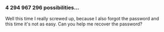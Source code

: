 ### 4 294 967 296 possibilities...

Well this time I really screwed up, because I also forgot the password and
this time it's not as easy. Can you help me recover the password?

